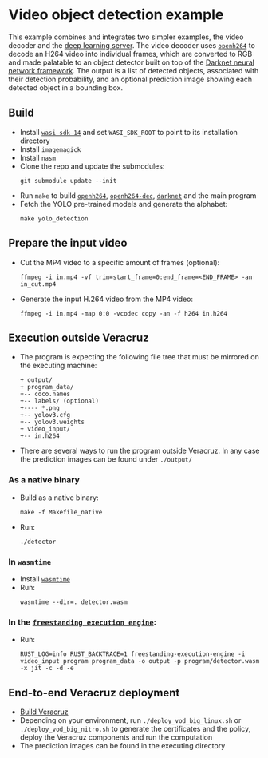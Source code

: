 # Video object detection example

This example combines and integrates two simpler examples, the video decoder and the [deep learning server](https://github.com/veracruz-project/veracruz-examples/tree/main/deep-learning-server).
The video decoder uses [`openh264`](https://github.com/veracruz-project/openh264) to decode an H264 video into individual frames, which are converted to RGB and made palatable to an object detector built on top of the [Darknet neural network framework](https://github.com/veracruz-project/darknet). The output is a list of detected objects, associated with their detection probability, and an optional prediction image showing each detected object in a bounding box.

## Build
* Install [`wasi sdk 14`](https://github.com/WebAssembly/wasi-sdk) and set `WASI_SDK_ROOT` to point to its installation directory
* Install `imagemagick`
* Install `nasm`
* Clone the repo and update the submodules:
  ```
  git submodule update --init
  ```
* Run `make` to build [`openh264`](https://github.com/veracruz-project/openh264), [`openh264-dec`](https://github.com/veracruz-project/openh264-dec), [`darknet`](https://github.com/veracruz-project/darknet) and the main program
* Fetch the YOLO pre-trained models and generate the alphabet:
  ```
  make yolo_detection
  ```

## Prepare the input video
* Cut the MP4 video to a specific amount of frames (optional):
  ```
  ffmpeg -i in.mp4 -vf trim=start_frame=0:end_frame=<END_FRAME> -an in_cut.mp4
  ```
* Generate the input H.264 video from the MP4 video:
  ```
  ffmpeg -i in.mp4 -map 0:0 -vcodec copy -an -f h264 in.h264
  ```

## Execution outside Veracruz
* The program is expecting the following file tree that must be mirrored on the executing machine:
  ```
  + output/
  + program_data/
  +-- coco.names
  +-- labels/ (optional)
  +---- *.png
  +-- yolov3.cfg
  +-- yolov3.weights
  + video_input/
  +-- in.h264
  ```
* There are several ways to run the program outside Veracruz. In any case the prediction images can be found under `./output/`

### As a native binary
* Build as a native binary:
   ```
   make -f Makefile_native
   ```
* Run:
   ```
   ./detector
   ```

### In `wasmtime`
* Install [`wasmtime`](https://github.com/bytecodealliance/wasmtime)
* Run:
  ```
  wasmtime --dir=. detector.wasm
  ```

### In the [`freestanding execution engine`](https://github.com/veracruz-project/veracruz/tree/main/sdk/freestanding-execution-engine):
* Run:
  ```
  RUST_LOG=info RUST_BACKTRACE=1 freestanding-execution-engine -i video_input program program_data -o output -p program/detector.wasm -x jit -c -d -e
  ```

## End-to-end Veracruz deployment
* [Build Veracruz](https://github.com/veracruz-project/veracruz/blob/main/BUILD_INSTRUCTIONS.markdown)
* Depending on your environment, run `./deploy_vod_big_linux.sh` or `./deploy_vod_big_nitro.sh` to generate the certificates and the policy, deploy the Veracruz components and run the computation
* The prediction images can be found in the executing directory
